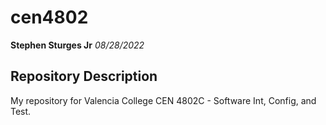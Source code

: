 # cen4802
**Stephen Sturges Jr**
*08/28/2022*


## Repository Description
My repository for Valencia College CEN 4802C - Software Int, Config, and Test.

